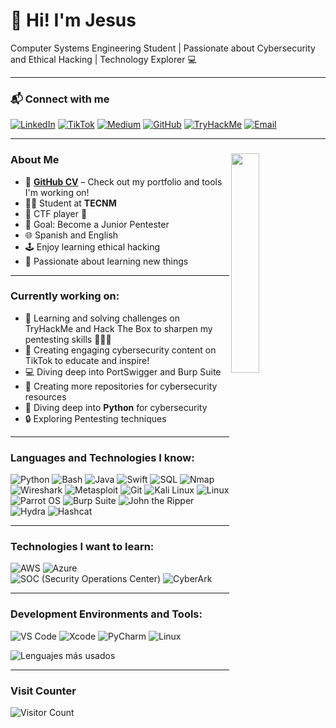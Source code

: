 # 👾 Hi! I'm Jesus 

Computer Systems Engineering Student | Passionate about Cybersecurity and Ethical Hacking | Technology Explorer 💻

---

### 📬 Connect with me
[![LinkedIn](https://img.shields.io/badge/LinkedIn-0A66C2?style=for-the-badge&logo=linkedin&logoColor=white)](https://www.linkedin.com/in/jesusperezromero/)
[![TikTok](https://img.shields.io/badge/TikTok-000000?style=for-the-badge&logo=tiktok&logoColor=white)](https://www.tiktok.com/@krakensec101)
[![Medium](https://img.shields.io/badge/Medium-000000?style=for-the-badge&logo=medium&logoColor=white)](https://medium.com/@pwnVader)
[![GitHub](https://img.shields.io/badge/GitHub-181717?style=for-the-badge&logo=github&logoColor=white)](https://github.com/frostblade1337)
[![TryHackMe](https://img.shields.io/badge/TryHackMe-212C42?style=for-the-badge&logo=tryhackme&logoColor=white)](https://tryhackme.com/r/p/pwnVader)
[![Email](https://img.shields.io/badge/Email-EA4335?style=for-the-badge&logo=gmail&logoColor=white)](mailto:contacto.broadways405@passmail.net) 

---

### About Me <img align="right" src="https://media3.giphy.com/media/v1.Y2lkPTc5MGI3NjExemM0M21zOTk4MWlxcGVsaWtmeXZxOWdrMnU3cTdibWFlMDRrMTgzZyZlcD12MV9pbnRlcm5hbF9naWZfYnlfaWQmY3Q9Zw/077i6AULCXc0FKTj9s/giphy.gif" width="30%" />
- 📂 **[GitHub CV](https://github.com/pwnVader/portfolio)** – Check out my portfolio and tools I'm working on! 
- 🧑‍🎓 Student at **TECNM**
- 🧩 CTF player 🔐
- 🎯 Goal: Become a Junior Pentester
- 🌐 Spanish and English
- 🕹 Enjoy learning ethical hacking
- 🚀 Passionate about learning new things

---

### Currently working on:
- 📘 Learning and solving challenges on TryHackMe and Hack The Box to sharpen my pentesting skills 🧑‍💻🔐
- 🎥 Creating engaging cybersecurity content on TikTok to educate and inspire!
- 💻 Diving deep into PortSwigger and Burp Suite
- 📂 Creating more repositories for cybersecurity resources
- 🐍 Diving deep into **Python** for cybersecurity
- 🔒 Exploring Pentesting techniques

---

### Languages and Technologies I know:
![Python](https://img.shields.io/badge/Python-3776AB?style=for-the-badge&logo=python&logoColor=white)
![Bash](https://img.shields.io/badge/Bash-4EAA25?style=for-the-badge&logo=gnubash&logoColor=white)
![Java](https://img.shields.io/badge/Java-007396?style=for-the-badge&logo=java&logoColor=white)
![Swift](https://img.shields.io/badge/Swift-FA7343?style=for-the-badge&logo=swift&logoColor=white)
![SQL](https://img.shields.io/badge/SQL-4479A1?style=for-the-badge&logo=postgresql&logoColor=white)
![Nmap](https://img.shields.io/badge/Nmap-4682B4?style=for-the-badge&logo=nmap&logoColor=white)
![Wireshark](https://img.shields.io/badge/Wireshark-1679A7?style=for-the-badge&logo=wireshark&logoColor=white)
![Metasploit](https://img.shields.io/badge/Metasploit-393939?style=for-the-badge&logo=metasploit&logoColor=white)
![Git](https://img.shields.io/badge/Git-F05032?style=for-the-badge&logo=git&logoColor=white)
![Kali Linux](https://img.shields.io/badge/Kali_Linux-557C94?style=for-the-badge&logo=linux&logoColor=white)
![Linux](https://img.shields.io/badge/Linux-FCC624?style=for-the-badge&logo=linux&logoColor=black)
![Parrot OS](https://img.shields.io/badge/Parrot%20OS-1DE9B6?style=for-the-badge&logo=parrot&logoColor=white)
![Burp Suite](https://img.shields.io/badge/Burp_Suite-FF7300?style=for-the-badge&logo=burp-suite&logoColor=white)
![John the Ripper](https://img.shields.io/badge/John_the_Ripper-000000?style=for-the-badge&logoColor=white)
![Hydra](https://img.shields.io/badge/Hydra-000000?style=for-the-badge&logo=hydra&logoColor=white)
![Hashcat](https://img.shields.io/badge/Hashcat-000000?style=for-the-badge&logo=hashcat&logoColor=white)

---

### Technologies I want to learn:
![AWS](https://img.shields.io/badge/AWS-232F3E?style=for-the-badge&logo=amazon-aws&logoColor=white)
![Azure](https://img.shields.io/badge/Azure-0078D4?style=for-the-badge&logo=microsoft-azure&logoColor=white)
![SOC (Security Operations Center)](https://img.shields.io/badge/SOC-4B0082?style=for-the-badge&logo=security&logoColor=white)
![CyberArk](https://img.shields.io/badge/CyberArk-0072C6?style=for-the-badge&logo=cyberark&logoColor=white)

---

### Development Environments and Tools:
![VS Code](https://img.shields.io/badge/VS_Code-007ACC?style=for-the-badge&logo=visual-studio-code&logoColor=white)
![Xcode](https://img.shields.io/badge/Xcode-1575F9?style=for-the-badge&logo=xcode&logoColor=white)
![PyCharm](https://img.shields.io/badge/PyCharm-000000?style=for-the-badge&logo=pycharm&logoColor=white)
![Linux](https://img.shields.io/badge/Linux-FCC624?style=for-the-badge&logo=linux&logoColor=black)

![Lenguajes más usados](https://github-readme-stats.vercel.app/api/top-langs/?username=pwnVader&layout=compact&theme=radical)

---

### Visit Counter
![Visitor Count](https://hitcounter.pythonanywhere.com/count/tag.svg?url=https://github.com/pwnVader)


